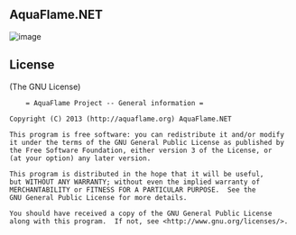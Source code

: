 ## AquaFlame.NET

  [Visit us]: http://aquaflame.org
  
![image][]

  [image]: http://aquaflame.org/images/screenshot.png
  
  
## License 

(The GNU License)

		= AquaFlame Project -- General information =

	Copyright (C) 2013 (http://aquaflame.org) AquaFlame.NET

    This program is free software: you can redistribute it and/or modify
    it under the terms of the GNU General Public License as published by
    the Free Software Foundation, either version 3 of the License, or
    (at your option) any later version.

    This program is distributed in the hope that it will be useful,
    but WITHOUT ANY WARRANTY; without even the implied warranty of
    MERCHANTABILITY or FITNESS FOR A PARTICULAR PURPOSE.  See the
    GNU General Public License for more details.

    You should have received a copy of the GNU General Public License
    along with this program.  If not, see <http://www.gnu.org/licenses/>. 